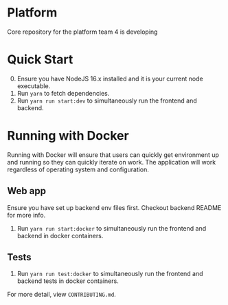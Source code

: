 # Platform

Core repository for the platform team 4 is developing

# Quick Start

0. Ensure you have NodeJS 16.x installed and it is your current node executable.
1. Run `yarn` to fetch dependencies.
2. Run `yarn run start:dev` to simultaneously run the frontend and backend.

# Running with Docker

Running with Docker will ensure that users can quickly get environment up and running so they can quickly iterate on work. The application will work regardless of operating system and configuration.

## Web app
Ensure you have set up backend env files first. Checkout backend README for more info.  

1. Run `yarn run start:docker` to simultaneously run the frontend and backend in docker containers.  

## Tests

1. Run `yarn run test:docker` to simultaneously run the frontend and backend tests in docker containers. 

For more detail, view `CONTRIBUTING.md`.
